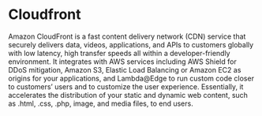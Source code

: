 # Cloudfront

Amazon CloudFront is a fast content delivery network (CDN) service that securely delivers data, videos, applications, and APIs to customers globally with low latency, high transfer speeds all within a developer-friendly environment. It integrates with AWS services including AWS Shield for DDoS mitigation, Amazon S3, Elastic Load Balancing or Amazon EC2 as origins for your applications, and Lambda@Edge to run custom code closer to customers’ users and to customize the user experience. Essentially, it accelerates the distribution of your static and dynamic web content, such as .html, .css, .php, image, and media files, to end users.
